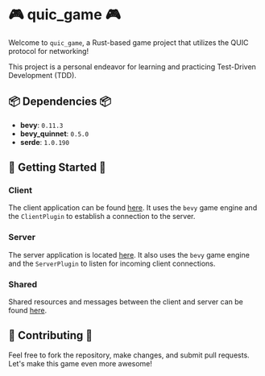 # 🎮 quic_game 🎮

Welcome to `quic_game`, a Rust-based game project that utilizes the QUIC protocol for networking!

This project is a personal endeavor for learning and practicing Test-Driven Development (TDD).

## 📦 Dependencies 📦

- **bevy**: `0.11.3`
- **bevy_quinnet**: `0.5.0`
- **serde**: `1.0.190`

## 🚀 Getting Started 🚀

### Client

The client application can be found [here](https://github.com/donedgardo/quic_game/blob/main/src/bin/client.rs). It uses the `bevy` game engine and the `ClientPlugin` to establish a connection to the server.

### Server

The server application is located [here](https://github.com/donedgardo/quic_game/blob/main/src/bin/server.rs). It also uses the `bevy` game engine and the `ServerPlugin` to listen for incoming client connections.

### Shared

Shared resources and messages between the client and server can be found [here](https://github.com/donedgardo/quic_game/blob/main/src/shared/mod.rs).

## 🤝 Contributing 🤝

Feel free to fork the repository, make changes, and submit pull requests. Let's make this game even more awesome!
